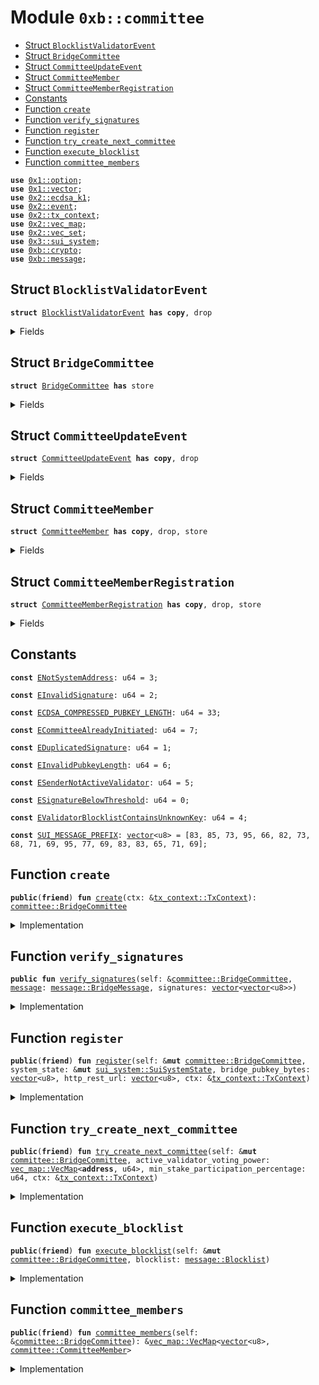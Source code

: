 
<a name="0xb_committee"></a>

# Module `0xb::committee`



-  [Struct `BlocklistValidatorEvent`](#0xb_committee_BlocklistValidatorEvent)
-  [Struct `BridgeCommittee`](#0xb_committee_BridgeCommittee)
-  [Struct `CommitteeUpdateEvent`](#0xb_committee_CommitteeUpdateEvent)
-  [Struct `CommitteeMember`](#0xb_committee_CommitteeMember)
-  [Struct `CommitteeMemberRegistration`](#0xb_committee_CommitteeMemberRegistration)
-  [Constants](#@Constants_0)
-  [Function `create`](#0xb_committee_create)
-  [Function `verify_signatures`](#0xb_committee_verify_signatures)
-  [Function `register`](#0xb_committee_register)
-  [Function `try_create_next_committee`](#0xb_committee_try_create_next_committee)
-  [Function `execute_blocklist`](#0xb_committee_execute_blocklist)
-  [Function `committee_members`](#0xb_committee_committee_members)


<pre><code><b>use</b> <a href="dependencies/move-stdlib/option.md#0x1_option">0x1::option</a>;
<b>use</b> <a href="dependencies/move-stdlib/vector.md#0x1_vector">0x1::vector</a>;
<b>use</b> <a href="dependencies/sui-framework/ecdsa_k1.md#0x2_ecdsa_k1">0x2::ecdsa_k1</a>;
<b>use</b> <a href="dependencies/sui-framework/event.md#0x2_event">0x2::event</a>;
<b>use</b> <a href="dependencies/sui-framework/tx_context.md#0x2_tx_context">0x2::tx_context</a>;
<b>use</b> <a href="dependencies/sui-framework/vec_map.md#0x2_vec_map">0x2::vec_map</a>;
<b>use</b> <a href="dependencies/sui-framework/vec_set.md#0x2_vec_set">0x2::vec_set</a>;
<b>use</b> <a href="dependencies/sui-system/sui_system.md#0x3_sui_system">0x3::sui_system</a>;
<b>use</b> <a href="crypto.md#0xb_crypto">0xb::crypto</a>;
<b>use</b> <a href="message.md#0xb_message">0xb::message</a>;
</code></pre>



<a name="0xb_committee_BlocklistValidatorEvent"></a>

## Struct `BlocklistValidatorEvent`



<pre><code><b>struct</b> <a href="committee.md#0xb_committee_BlocklistValidatorEvent">BlocklistValidatorEvent</a> <b>has</b> <b>copy</b>, drop
</code></pre>



<details>
<summary>Fields</summary>


<dl>
<dt>
<code>blocklisted: bool</code>
</dt>
<dd>

</dd>
<dt>
<code>public_keys: <a href="dependencies/move-stdlib/vector.md#0x1_vector">vector</a>&lt;<a href="dependencies/move-stdlib/vector.md#0x1_vector">vector</a>&lt;u8&gt;&gt;</code>
</dt>
<dd>

</dd>
</dl>


</details>

<a name="0xb_committee_BridgeCommittee"></a>

## Struct `BridgeCommittee`



<pre><code><b>struct</b> <a href="committee.md#0xb_committee_BridgeCommittee">BridgeCommittee</a> <b>has</b> store
</code></pre>



<details>
<summary>Fields</summary>


<dl>
<dt>
<code>members: <a href="dependencies/sui-framework/vec_map.md#0x2_vec_map_VecMap">vec_map::VecMap</a>&lt;<a href="dependencies/move-stdlib/vector.md#0x1_vector">vector</a>&lt;u8&gt;, <a href="committee.md#0xb_committee_CommitteeMember">committee::CommitteeMember</a>&gt;</code>
</dt>
<dd>

</dd>
<dt>
<code>member_registrations: <a href="dependencies/sui-framework/vec_map.md#0x2_vec_map_VecMap">vec_map::VecMap</a>&lt;<b>address</b>, <a href="committee.md#0xb_committee_CommitteeMemberRegistration">committee::CommitteeMemberRegistration</a>&gt;</code>
</dt>
<dd>

</dd>
<dt>
<code>last_committee_update_epoch: u64</code>
</dt>
<dd>

</dd>
</dl>


</details>

<a name="0xb_committee_CommitteeUpdateEvent"></a>

## Struct `CommitteeUpdateEvent`



<pre><code><b>struct</b> <a href="committee.md#0xb_committee_CommitteeUpdateEvent">CommitteeUpdateEvent</a> <b>has</b> <b>copy</b>, drop
</code></pre>



<details>
<summary>Fields</summary>


<dl>
<dt>
<code>members: <a href="dependencies/sui-framework/vec_map.md#0x2_vec_map_VecMap">vec_map::VecMap</a>&lt;<a href="dependencies/move-stdlib/vector.md#0x1_vector">vector</a>&lt;u8&gt;, <a href="committee.md#0xb_committee_CommitteeMember">committee::CommitteeMember</a>&gt;</code>
</dt>
<dd>

</dd>
<dt>
<code>stake_participation_percentage: u64</code>
</dt>
<dd>

</dd>
</dl>


</details>

<a name="0xb_committee_CommitteeMember"></a>

## Struct `CommitteeMember`



<pre><code><b>struct</b> <a href="committee.md#0xb_committee_CommitteeMember">CommitteeMember</a> <b>has</b> <b>copy</b>, drop, store
</code></pre>



<details>
<summary>Fields</summary>


<dl>
<dt>
<code>sui_address: <b>address</b></code>
</dt>
<dd>
 The Sui Address of the validator
</dd>
<dt>
<code>bridge_pubkey_bytes: <a href="dependencies/move-stdlib/vector.md#0x1_vector">vector</a>&lt;u8&gt;</code>
</dt>
<dd>
 The public key bytes of the bridge key
</dd>
<dt>
<code><a href="dependencies/sui-system/voting_power.md#0x3_voting_power">voting_power</a>: u64</code>
</dt>
<dd>
 Voting power, values are voting power in the scale of 10000.
</dd>
<dt>
<code>http_rest_url: <a href="dependencies/move-stdlib/vector.md#0x1_vector">vector</a>&lt;u8&gt;</code>
</dt>
<dd>
 The HTTP REST URL the member's node listens to
 it looks like b'https://127.0.0.1:9191'
</dd>
<dt>
<code>blocklisted: bool</code>
</dt>
<dd>
 If this member is blocklisted
</dd>
</dl>


</details>

<a name="0xb_committee_CommitteeMemberRegistration"></a>

## Struct `CommitteeMemberRegistration`



<pre><code><b>struct</b> <a href="committee.md#0xb_committee_CommitteeMemberRegistration">CommitteeMemberRegistration</a> <b>has</b> <b>copy</b>, drop, store
</code></pre>



<details>
<summary>Fields</summary>


<dl>
<dt>
<code>sui_address: <b>address</b></code>
</dt>
<dd>
 The Sui Address of the validator
</dd>
<dt>
<code>bridge_pubkey_bytes: <a href="dependencies/move-stdlib/vector.md#0x1_vector">vector</a>&lt;u8&gt;</code>
</dt>
<dd>
 The public key bytes of the bridge key
</dd>
<dt>
<code>http_rest_url: <a href="dependencies/move-stdlib/vector.md#0x1_vector">vector</a>&lt;u8&gt;</code>
</dt>
<dd>
 The HTTP REST URL the member's node listens to
 it looks like b'https://127.0.0.1:9191'
</dd>
</dl>


</details>

<a name="@Constants_0"></a>

## Constants


<a name="0xb_committee_ENotSystemAddress"></a>



<pre><code><b>const</b> <a href="committee.md#0xb_committee_ENotSystemAddress">ENotSystemAddress</a>: u64 = 3;
</code></pre>



<a name="0xb_committee_EInvalidSignature"></a>



<pre><code><b>const</b> <a href="committee.md#0xb_committee_EInvalidSignature">EInvalidSignature</a>: u64 = 2;
</code></pre>



<a name="0xb_committee_ECDSA_COMPRESSED_PUBKEY_LENGTH"></a>



<pre><code><b>const</b> <a href="committee.md#0xb_committee_ECDSA_COMPRESSED_PUBKEY_LENGTH">ECDSA_COMPRESSED_PUBKEY_LENGTH</a>: u64 = 33;
</code></pre>



<a name="0xb_committee_ECommitteeAlreadyInitiated"></a>



<pre><code><b>const</b> <a href="committee.md#0xb_committee_ECommitteeAlreadyInitiated">ECommitteeAlreadyInitiated</a>: u64 = 7;
</code></pre>



<a name="0xb_committee_EDuplicatedSignature"></a>



<pre><code><b>const</b> <a href="committee.md#0xb_committee_EDuplicatedSignature">EDuplicatedSignature</a>: u64 = 1;
</code></pre>



<a name="0xb_committee_EInvalidPubkeyLength"></a>



<pre><code><b>const</b> <a href="committee.md#0xb_committee_EInvalidPubkeyLength">EInvalidPubkeyLength</a>: u64 = 6;
</code></pre>



<a name="0xb_committee_ESenderNotActiveValidator"></a>



<pre><code><b>const</b> <a href="committee.md#0xb_committee_ESenderNotActiveValidator">ESenderNotActiveValidator</a>: u64 = 5;
</code></pre>



<a name="0xb_committee_ESignatureBelowThreshold"></a>



<pre><code><b>const</b> <a href="committee.md#0xb_committee_ESignatureBelowThreshold">ESignatureBelowThreshold</a>: u64 = 0;
</code></pre>



<a name="0xb_committee_EValidatorBlocklistContainsUnknownKey"></a>



<pre><code><b>const</b> <a href="committee.md#0xb_committee_EValidatorBlocklistContainsUnknownKey">EValidatorBlocklistContainsUnknownKey</a>: u64 = 4;
</code></pre>



<a name="0xb_committee_SUI_MESSAGE_PREFIX"></a>



<pre><code><b>const</b> <a href="committee.md#0xb_committee_SUI_MESSAGE_PREFIX">SUI_MESSAGE_PREFIX</a>: <a href="dependencies/move-stdlib/vector.md#0x1_vector">vector</a>&lt;u8&gt; = [83, 85, 73, 95, 66, 82, 73, 68, 71, 69, 95, 77, 69, 83, 83, 65, 71, 69];
</code></pre>



<a name="0xb_committee_create"></a>

## Function `create`



<pre><code><b>public</b>(<b>friend</b>) <b>fun</b> <a href="committee.md#0xb_committee_create">create</a>(ctx: &<a href="dependencies/sui-framework/tx_context.md#0x2_tx_context_TxContext">tx_context::TxContext</a>): <a href="committee.md#0xb_committee_BridgeCommittee">committee::BridgeCommittee</a>
</code></pre>



<details>
<summary>Implementation</summary>


<pre><code><b>public</b>(<b>friend</b>) <b>fun</b> <a href="committee.md#0xb_committee_create">create</a>(ctx: &TxContext): <a href="committee.md#0xb_committee_BridgeCommittee">BridgeCommittee</a> {
    <b>assert</b>!(<a href="dependencies/sui-framework/tx_context.md#0x2_tx_context_sender">tx_context::sender</a>(ctx) == @0x0, <a href="committee.md#0xb_committee_ENotSystemAddress">ENotSystemAddress</a>);
    <a href="committee.md#0xb_committee_BridgeCommittee">BridgeCommittee</a> {
        members: <a href="dependencies/sui-framework/vec_map.md#0x2_vec_map_empty">vec_map::empty</a>(),
        member_registrations: <a href="dependencies/sui-framework/vec_map.md#0x2_vec_map_empty">vec_map::empty</a>(),
        last_committee_update_epoch: 0,
    }
}
</code></pre>



</details>

<a name="0xb_committee_verify_signatures"></a>

## Function `verify_signatures`



<pre><code><b>public</b> <b>fun</b> <a href="committee.md#0xb_committee_verify_signatures">verify_signatures</a>(self: &<a href="committee.md#0xb_committee_BridgeCommittee">committee::BridgeCommittee</a>, <a href="message.md#0xb_message">message</a>: <a href="message.md#0xb_message_BridgeMessage">message::BridgeMessage</a>, signatures: <a href="dependencies/move-stdlib/vector.md#0x1_vector">vector</a>&lt;<a href="dependencies/move-stdlib/vector.md#0x1_vector">vector</a>&lt;u8&gt;&gt;)
</code></pre>



<details>
<summary>Implementation</summary>


<pre><code><b>public</b> <b>fun</b> <a href="committee.md#0xb_committee_verify_signatures">verify_signatures</a>(
    self: &<a href="committee.md#0xb_committee_BridgeCommittee">BridgeCommittee</a>,
    <a href="message.md#0xb_message">message</a>: BridgeMessage,
    signatures: <a href="dependencies/move-stdlib/vector.md#0x1_vector">vector</a>&lt;<a href="dependencies/move-stdlib/vector.md#0x1_vector">vector</a>&lt;u8&gt;&gt;,
) {
    <b>let</b> (i, signature_counts) = (0, <a href="dependencies/move-stdlib/vector.md#0x1_vector_length">vector::length</a>(&signatures));
    <b>let</b> seen_pub_key = <a href="dependencies/sui-framework/vec_set.md#0x2_vec_set_empty">vec_set::empty</a>&lt;<a href="dependencies/move-stdlib/vector.md#0x1_vector">vector</a>&lt;u8&gt;&gt;();
    <b>let</b> required_voting_power = <a href="message.md#0xb_message_required_voting_power">message::required_voting_power</a>(&<a href="message.md#0xb_message">message</a>);
    // add prefix <b>to</b> the <a href="message.md#0xb_message">message</a> bytes
    <b>let</b> message_bytes = <a href="committee.md#0xb_committee_SUI_MESSAGE_PREFIX">SUI_MESSAGE_PREFIX</a>;
    <a href="dependencies/move-stdlib/vector.md#0x1_vector_append">vector::append</a>(&<b>mut</b> message_bytes, <a href="message.md#0xb_message_serialize_message">message::serialize_message</a>(<a href="message.md#0xb_message">message</a>));

    <b>let</b> threshold = 0;
    <b>while</b> (i &lt; signature_counts) {
        <b>let</b> signature = <a href="dependencies/move-stdlib/vector.md#0x1_vector_borrow">vector::borrow</a>(&signatures, i);
        <b>let</b> pubkey = <a href="dependencies/sui-framework/ecdsa_k1.md#0x2_ecdsa_k1_secp256k1_ecrecover">ecdsa_k1::secp256k1_ecrecover</a>(signature, &message_bytes, 0);
        // check duplicate
        <b>assert</b>!(!<a href="dependencies/sui-framework/vec_set.md#0x2_vec_set_contains">vec_set::contains</a>(&seen_pub_key, &pubkey), <a href="committee.md#0xb_committee_EDuplicatedSignature">EDuplicatedSignature</a>);
        // make sure pub key is part of the <a href="committee.md#0xb_committee">committee</a>
        <b>assert</b>!(<a href="dependencies/sui-framework/vec_map.md#0x2_vec_map_contains">vec_map::contains</a>(&self.members, &pubkey), <a href="committee.md#0xb_committee_EInvalidSignature">EInvalidSignature</a>);
        // get <a href="committee.md#0xb_committee">committee</a> signature weight and check pubkey is part of the <a href="committee.md#0xb_committee">committee</a>
        <b>let</b> member = <a href="dependencies/sui-framework/vec_map.md#0x2_vec_map_get">vec_map::get</a>(&self.members, &pubkey);
        <b>if</b> (!member.blocklisted) {
            threshold = threshold + member.<a href="dependencies/sui-system/voting_power.md#0x3_voting_power">voting_power</a>;
        };
        i = i + 1;
        <a href="dependencies/sui-framework/vec_set.md#0x2_vec_set_insert">vec_set::insert</a>(&<b>mut</b> seen_pub_key, pubkey);
    };
    <b>assert</b>!(threshold &gt;= required_voting_power, <a href="committee.md#0xb_committee_ESignatureBelowThreshold">ESignatureBelowThreshold</a>);
}
</code></pre>



</details>

<a name="0xb_committee_register"></a>

## Function `register`



<pre><code><b>public</b>(<b>friend</b>) <b>fun</b> <a href="committee.md#0xb_committee_register">register</a>(self: &<b>mut</b> <a href="committee.md#0xb_committee_BridgeCommittee">committee::BridgeCommittee</a>, system_state: &<b>mut</b> <a href="dependencies/sui-system/sui_system.md#0x3_sui_system_SuiSystemState">sui_system::SuiSystemState</a>, bridge_pubkey_bytes: <a href="dependencies/move-stdlib/vector.md#0x1_vector">vector</a>&lt;u8&gt;, http_rest_url: <a href="dependencies/move-stdlib/vector.md#0x1_vector">vector</a>&lt;u8&gt;, ctx: &<a href="dependencies/sui-framework/tx_context.md#0x2_tx_context_TxContext">tx_context::TxContext</a>)
</code></pre>



<details>
<summary>Implementation</summary>


<pre><code><b>public</b>(<b>friend</b>) <b>fun</b> <a href="committee.md#0xb_committee_register">register</a>(
    self: &<b>mut</b> <a href="committee.md#0xb_committee_BridgeCommittee">BridgeCommittee</a>,
    system_state: &<b>mut</b> SuiSystemState,
    bridge_pubkey_bytes: <a href="dependencies/move-stdlib/vector.md#0x1_vector">vector</a>&lt;u8&gt;,
    http_rest_url: <a href="dependencies/move-stdlib/vector.md#0x1_vector">vector</a>&lt;u8&gt;,
    ctx: &TxContext
) {
    // We disallow registration after <a href="committee.md#0xb_committee">committee</a> initiated in v1
    <b>assert</b>!(<a href="dependencies/sui-framework/vec_map.md#0x2_vec_map_is_empty">vec_map::is_empty</a>(&self.members), <a href="committee.md#0xb_committee_ECommitteeAlreadyInitiated">ECommitteeAlreadyInitiated</a>);
    // Ensure pubkey is valid
    <b>assert</b>!(<a href="dependencies/move-stdlib/vector.md#0x1_vector_length">vector::length</a>(&bridge_pubkey_bytes) == <a href="committee.md#0xb_committee_ECDSA_COMPRESSED_PUBKEY_LENGTH">ECDSA_COMPRESSED_PUBKEY_LENGTH</a>, <a href="committee.md#0xb_committee_EInvalidPubkeyLength">EInvalidPubkeyLength</a>);
    // sender must be the same sender that created the <a href="dependencies/sui-system/validator.md#0x3_validator">validator</a> <a href="dependencies/sui-framework/object.md#0x2_object">object</a>, this is <b>to</b> prevent DDoS from non-<a href="dependencies/sui-system/validator.md#0x3_validator">validator</a> actor.
    <b>let</b> sender = <a href="dependencies/sui-framework/tx_context.md#0x2_tx_context_sender">tx_context::sender</a>(ctx);
    <b>let</b> validators = <a href="dependencies/sui-system/sui_system.md#0x3_sui_system_active_validator_addresses">sui_system::active_validator_addresses</a>(system_state);

    <b>assert</b>!(<a href="dependencies/move-stdlib/vector.md#0x1_vector_contains">vector::contains</a>(&validators, &sender), <a href="committee.md#0xb_committee_ESenderNotActiveValidator">ESenderNotActiveValidator</a>);
    // Sender is active <a href="dependencies/sui-system/validator.md#0x3_validator">validator</a>, record the registration

    // In case <a href="dependencies/sui-system/validator.md#0x3_validator">validator</a> need <b>to</b> <b>update</b> the info
    <b>let</b> registration = <b>if</b> (<a href="dependencies/sui-framework/vec_map.md#0x2_vec_map_contains">vec_map::contains</a>(&self.member_registrations, &sender)) {
        <b>let</b> registration = <a href="dependencies/sui-framework/vec_map.md#0x2_vec_map_get_mut">vec_map::get_mut</a>(&<b>mut</b> self.member_registrations, &sender);
        registration.http_rest_url = http_rest_url;
        registration.bridge_pubkey_bytes = bridge_pubkey_bytes;
        *registration
    } <b>else</b> {
        <b>let</b> registration = <a href="committee.md#0xb_committee_CommitteeMemberRegistration">CommitteeMemberRegistration</a> {
            sui_address: sender,
            bridge_pubkey_bytes,
            http_rest_url,
        };
        <a href="dependencies/sui-framework/vec_map.md#0x2_vec_map_insert">vec_map::insert</a>(&<b>mut</b> self.member_registrations, sender, registration);
        registration
    };
    emit(registration)
}
</code></pre>



</details>

<a name="0xb_committee_try_create_next_committee"></a>

## Function `try_create_next_committee`



<pre><code><b>public</b>(<b>friend</b>) <b>fun</b> <a href="committee.md#0xb_committee_try_create_next_committee">try_create_next_committee</a>(self: &<b>mut</b> <a href="committee.md#0xb_committee_BridgeCommittee">committee::BridgeCommittee</a>, active_validator_voting_power: <a href="dependencies/sui-framework/vec_map.md#0x2_vec_map_VecMap">vec_map::VecMap</a>&lt;<b>address</b>, u64&gt;, min_stake_participation_percentage: u64, ctx: &<a href="dependencies/sui-framework/tx_context.md#0x2_tx_context_TxContext">tx_context::TxContext</a>)
</code></pre>



<details>
<summary>Implementation</summary>


<pre><code><b>public</b>(<b>friend</b>) <b>fun</b> <a href="committee.md#0xb_committee_try_create_next_committee">try_create_next_committee</a>(
    self: &<b>mut</b> <a href="committee.md#0xb_committee_BridgeCommittee">BridgeCommittee</a>,
    active_validator_voting_power: VecMap&lt;<b>address</b>, u64&gt;,
    min_stake_participation_percentage: u64,
    ctx: &TxContext
) {
    <b>let</b> i = 0;
    <b>let</b> new_members = <a href="dependencies/sui-framework/vec_map.md#0x2_vec_map_empty">vec_map::empty</a>();
    <b>let</b> stake_participation_percentage = 0;

    <b>while</b> (i &lt; <a href="dependencies/sui-framework/vec_map.md#0x2_vec_map_size">vec_map::size</a>(&self.member_registrations)) {
        // retrieve registration
        <b>let</b> (_, registration) = <a href="dependencies/sui-framework/vec_map.md#0x2_vec_map_get_entry_by_idx">vec_map::get_entry_by_idx</a>(&self.member_registrations, i);
        // Find <a href="dependencies/sui-system/validator.md#0x3_validator">validator</a> stake amount from system state

        // Process registration <b>if</b> it's active <a href="dependencies/sui-system/validator.md#0x3_validator">validator</a>
        <b>let</b> <a href="dependencies/sui-system/voting_power.md#0x3_voting_power">voting_power</a> = <a href="dependencies/sui-framework/vec_map.md#0x2_vec_map_try_get">vec_map::try_get</a>(&active_validator_voting_power, &registration.sui_address);
        <b>if</b> (<a href="dependencies/move-stdlib/option.md#0x1_option_is_some">option::is_some</a>(&<a href="dependencies/sui-system/voting_power.md#0x3_voting_power">voting_power</a>)) {
            <b>let</b> <a href="dependencies/sui-system/voting_power.md#0x3_voting_power">voting_power</a> = <a href="dependencies/move-stdlib/option.md#0x1_option_destroy_some">option::destroy_some</a>(<a href="dependencies/sui-system/voting_power.md#0x3_voting_power">voting_power</a>);
            stake_participation_percentage = stake_participation_percentage + <a href="dependencies/sui-system/voting_power.md#0x3_voting_power">voting_power</a>;
            <b>let</b> member = <a href="committee.md#0xb_committee_CommitteeMember">CommitteeMember</a> {
                sui_address: registration.sui_address,
                bridge_pubkey_bytes: registration.bridge_pubkey_bytes,
                <a href="dependencies/sui-system/voting_power.md#0x3_voting_power">voting_power</a>: (<a href="dependencies/sui-system/voting_power.md#0x3_voting_power">voting_power</a> <b>as</b> u64),
                http_rest_url: registration.http_rest_url,
                blocklisted: <b>false</b>,
            };
            <a href="dependencies/sui-framework/vec_map.md#0x2_vec_map_insert">vec_map::insert</a>(&<b>mut</b> new_members, registration.bridge_pubkey_bytes, member)
        };
        i = i + 1;
    };

    // Make sure the new <a href="committee.md#0xb_committee">committee</a> represent enough stakes, percentage are accurate <b>to</b> 2DP
    <b>if</b> (stake_participation_percentage &gt;= min_stake_participation_percentage) {
        // Clear registrations
        self.member_registrations = <a href="dependencies/sui-framework/vec_map.md#0x2_vec_map_empty">vec_map::empty</a>();
        // Store new <a href="committee.md#0xb_committee">committee</a> info
        self.members = new_members;
        self.last_committee_update_epoch = <a href="dependencies/sui-framework/tx_context.md#0x2_tx_context_epoch">tx_context::epoch</a>(ctx);
        emit(<a href="committee.md#0xb_committee_CommitteeUpdateEvent">CommitteeUpdateEvent</a> {
            members: new_members,
            stake_participation_percentage
        })
    }
}
</code></pre>



</details>

<a name="0xb_committee_execute_blocklist"></a>

## Function `execute_blocklist`



<pre><code><b>public</b>(<b>friend</b>) <b>fun</b> <a href="committee.md#0xb_committee_execute_blocklist">execute_blocklist</a>(self: &<b>mut</b> <a href="committee.md#0xb_committee_BridgeCommittee">committee::BridgeCommittee</a>, blocklist: <a href="message.md#0xb_message_Blocklist">message::Blocklist</a>)
</code></pre>



<details>
<summary>Implementation</summary>


<pre><code><b>public</b>(<b>friend</b>) <b>fun</b> <a href="committee.md#0xb_committee_execute_blocklist">execute_blocklist</a>(self: &<b>mut</b> <a href="committee.md#0xb_committee_BridgeCommittee">BridgeCommittee</a>, blocklist: Blocklist) {
    <b>let</b> blocklisted = <a href="message.md#0xb_message_blocklist_type">message::blocklist_type</a>(&blocklist) != 1;
    <b>let</b> eth_addresses = <a href="message.md#0xb_message_blocklist_validator_addresses">message::blocklist_validator_addresses</a>(&blocklist);
    <b>let</b> list_len = <a href="dependencies/move-stdlib/vector.md#0x1_vector_length">vector::length</a>(eth_addresses);
    <b>let</b> list_idx = 0;
    <b>let</b> member_idx = 0;
    <b>let</b> pub_keys = <a href="dependencies/move-stdlib/vector.md#0x1_vector_empty">vector::empty</a>&lt;<a href="dependencies/move-stdlib/vector.md#0x1_vector">vector</a>&lt;u8&gt;&gt;();
    <b>while</b> (list_idx &lt; list_len) {
        <b>let</b> target_address = <a href="dependencies/move-stdlib/vector.md#0x1_vector_borrow">vector::borrow</a>(eth_addresses, list_idx);
        <b>let</b> found = <b>false</b>;
        <b>while</b> (member_idx &lt; <a href="dependencies/sui-framework/vec_map.md#0x2_vec_map_size">vec_map::size</a>(&self.members)) {
            <b>let</b> (pub_key, member) = <a href="dependencies/sui-framework/vec_map.md#0x2_vec_map_get_entry_by_idx_mut">vec_map::get_entry_by_idx_mut</a>(&<b>mut</b> self.members, member_idx);
            <b>let</b> eth_address = <a href="crypto.md#0xb_crypto_ecdsa_pub_key_to_eth_address">crypto::ecdsa_pub_key_to_eth_address</a>(*pub_key);
            <b>if</b> (*target_address == eth_address) {
                member.blocklisted = blocklisted;
                <a href="dependencies/move-stdlib/vector.md#0x1_vector_push_back">vector::push_back</a>(&<b>mut</b> pub_keys, *pub_key);
                found = <b>true</b>;
                <b>break</b>
            };
            member_idx = member_idx + 1;
        };
        <b>assert</b>!(found, <a href="committee.md#0xb_committee_EValidatorBlocklistContainsUnknownKey">EValidatorBlocklistContainsUnknownKey</a>);
        list_idx = list_idx + 1;
    };
    emit(<a href="committee.md#0xb_committee_BlocklistValidatorEvent">BlocklistValidatorEvent</a> {
        blocklisted,
        public_keys: pub_keys,
    })
}
</code></pre>



</details>

<a name="0xb_committee_committee_members"></a>

## Function `committee_members`



<pre><code><b>public</b>(<b>friend</b>) <b>fun</b> <a href="committee.md#0xb_committee_committee_members">committee_members</a>(self: &<a href="committee.md#0xb_committee_BridgeCommittee">committee::BridgeCommittee</a>): &<a href="dependencies/sui-framework/vec_map.md#0x2_vec_map_VecMap">vec_map::VecMap</a>&lt;<a href="dependencies/move-stdlib/vector.md#0x1_vector">vector</a>&lt;u8&gt;, <a href="committee.md#0xb_committee_CommitteeMember">committee::CommitteeMember</a>&gt;
</code></pre>



<details>
<summary>Implementation</summary>


<pre><code><b>public</b>(<b>friend</b>) <b>fun</b> <a href="committee.md#0xb_committee_committee_members">committee_members</a>(self: &<a href="committee.md#0xb_committee_BridgeCommittee">BridgeCommittee</a>): &VecMap&lt;<a href="dependencies/move-stdlib/vector.md#0x1_vector">vector</a>&lt;u8&gt;, <a href="committee.md#0xb_committee_CommitteeMember">CommitteeMember</a>&gt; {
    &self.members
}
</code></pre>



</details>
